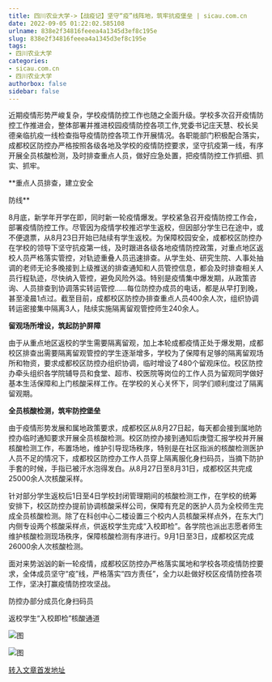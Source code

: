 ```yaml
---
title: 四川农业大学->【战疫记】坚守“疫”线阵地，筑牢抗疫堡垒 | sicau.com.cn
date: 2022-09-05 01:22:02.585108
urlname: 838e2f34816feeea4a1345d3ef8c195e
slug: 838e2f34816feeea4a1345d3ef8c195e
tags: 
- 四川农业大学
categories:
- sicau.com.cn
- 四川农业大学
authorbox: false
sidebar: false
---
```

近期疫情形势严峻复杂，学校疫情防控工作也随之全面升级。学校多次召开疫情防控工作推进会，整体部署并推进校园疫情防控各项工作,党委书记庄天慧、校长吴德亲临抗疫一线检查指导疫情防控各项工作开展情况。各职能部门积极配合落实，成都校区防控办严格按照各级各地及学校的疫情防控要求，坚守抗疫第一线，有序开展全员核酸检测，及时排查重点人员，做好应急处置，把疫情防控工作抓细、抓实、抓牢。

**重点人员排查，建立安全
<!--more-->
防线**

8月底，新学年开学在即，同时新一轮疫情爆发。学校紧急召开疫情防控工作会，部署疫情防控工作。尽管因为疫情学校推迟学生返校，但因部分学生已在途中，或不便退票，从8月23日开始已陆续有学生返校。为保障校园安全，成都校区防控办在学校的领导下坚守抗疫第一线，及时跟进各级各地疫情防控政策，对重点地区返校人员严格落实管控，对轨迹重叠人员迅速排查。从学生处、研究生院、人事处抽调的老师无论多晚接到上级推送的排查通知和人员管控信息，都会及时排查相关人员行程轨迹，尽快纳入管控，避免风险外溢。特别是疫情集中爆发期，从政策咨询、人员排查到协调落实转运管控……每位防控办成员的电话，都是从早打到晚，甚至凌晨1点过。截至目前，成都校区防控办排查重点人员400余人次，组织协调转运密接集中隔离3人，陆续实施隔离留观管控师生240余人。

**留观场所增设，筑起防护屏障**

由于从重点地区返校的学生需要隔离留观，加上本轮成都疫情正处于爆发期，成都校区排查出需要隔离留观管控的学生逐渐增多，学校为了保障有足够的隔离留观场所和物资，要求成都校区防控办组织协调，临时增设了480个留观床位。校区防控办牵头组织各学院辅导员和食堂、超市、校医院等岗位的工作人员为留观同学做好基本生活保障和上门核酸采样工作。在学校的关心关怀下，同学们顺利度过了隔离留观期。

**全员核酸检测，筑牢防控堡垒**

由于疫情形势发展和属地政策要求，成都校区从8月27日起，每天都会接到属地防控办临时通知要求开展全员核酸检测。校区防控办接到通知后庚暨汇报学校并开展核酸检测工作，布置场地，维护引导现场秩序，特别是在社区指派的核酸检测医护人员不足的情况下，成都校区防控办工作人员穿上隔离服化身扫码员，当摘下防护手套的时候，手指已被汗水泡得发白。从8月27日至8月31日，成都校区共完成25000余人次核酸采样。

针对部分学生返校后1日至4日学校封闭管理期间的核酸检测工作，在学校的统筹安排下，校区防控办提前协调核酸采样公司，保障有充足的医护人员为全校师生完成全员核酸检测。除了在科创中心二楼设置三个校内人员核酸采样点外，在东大门内侧专设两个核酸采样点，供返校学生完成“入校即检”。各学院也派出志愿者师生维护核酸检测现场秩序，保障核酸检测有序进行。9月1日至3日，成都校区完成26000余人次核酸检测。

面对来势汹汹的新一轮疫情，成都校区防控办严格落实属地和学校各项疫情防控要求，全体成员坚守“疫”线，严格落实“四方责任”，全力以赴做好校区疫情防控各项工作，坚决打赢疫情防控攻坚战。

防控办部分成员化身扫码员

返校学生“入校即检”核酸通道

![图](https://news.sicau.edu.cn/__local/8/E7/13/BCE7C0651A267B09FB37DF88301_06829407_5C1D7.jpg)

![图](https://news.sicau.edu.cn/__local/B/38/6D/047B6218BD1809B2FBACED56C4C_7B6F6F80_3D868.jpg)

[转入文章首发地址](https://news.sicau.edu.cn/info/1078/69346.htm)